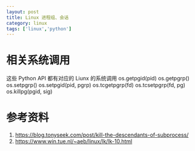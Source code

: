 ```yaml
---
layout: post
title: Linux 进程组、会话
category: linux
tags: ['linux','python']
---
```




# 相关系统调用

这些 Python API 都有对应的 Liunx 的系统调用
os.getpgid(pid)
os.getpgrp()
os.setpgrp()
os.setpgid(pid, pgrp)
os.tcgetpgrp(fd)
os.tcsetpgrp(fd, pg)
os.killpg(pgid, sig)

# 参考资料

1. https://blog.tonyseek.com/post/kill-the-descendants-of-subprocess/
2. https://www.win.tue.nl/~aeb/linux/lk/lk-10.html
